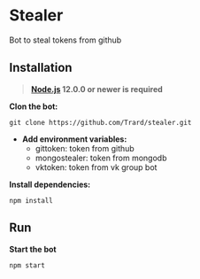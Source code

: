 # Stealer

Bot to steal tokens from github

## Installation
> **[Node.js](https://nodejs.org/) 12.0.0 or newer is required**
 
**Clon the bot:**
```
git clone https://github.com/Trard/stealer.git
```

- **Add environment variables:**
    - gittoken: token from github
    - mongostealer: token from mongodb
    - vktoken: token from vk group bot

**Install dependencies:**
```
npm install
```

## Run
**Start the bot**
```
npm start
```
